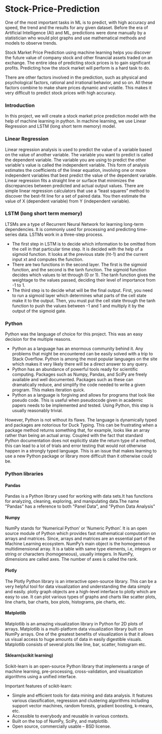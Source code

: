 # Stock-Price-Prediction

One of the most important tasks in ML is to predict, with high accuracy and speed, the trend and the results for any given dataset. Before the era of Artificial Intelligence (AI) and ML, predictions were done manually by a statistician who would plot graphs and use mathematical methods and models to observe trends.

Stock Market Price Prediction using machine learning helps you discover the future value of company stock and other financial assets traded on an exchange. The entire idea of predicting stock prices is to gain significant profits. Predicting how the stock market will perform is a hard task to do.

There are other factors involved in the prediction, such as physical and psychological factors, rational and irrational behavior, and so on. All these factors combine to make share prices dynamic and volatile. This makes it very difficult to predict stock prices with high accuracy.


### Introduction

In this project, we will create a stock market price prediction model with the help of machine learning in python.
In machine learning, we use Linear Regression and LSTM (long short term memory) model.

### Linear Regression

Linear regression analysis is used to predict the value of a variable based on the value of another variable. The variable you want to predict is called the dependent variable. The variable you are using to predict the other variable's value is called the independent variable.
This form of analysis estimates the coefficients of the linear equation, involving one or more independent variables that best predict the value of the dependent variable. Linear regression fits a straight line or surface that minimizes the discrepancies between predicted and actual output values. There are simple linear regression calculators that use a “least squares” method to discover the best-fit line for a set of paired data. You then estimate the value of X (dependent variable) from Y (independent variable).
 

### LSTM (long short term memory)

LTSMs are a type of Recurrent Neural Network for learning long-term dependencies. It is commonly used for processing and predicting time-series data.
LSTMs work in a three-step process.
-	The first step in LSTM is to decide which information to be omitted from the cell in that particular time step. It is decided with the help of a sigmoid function. It looks at the previous state (ht-1) and the current input xt and computes the function.
-	There are two functions in the second layer. The first is the sigmoid function, and the second is the tanh function. The sigmoid function decides which values to let through (0 or 1). The tanh function gives the weightage to the values passed, deciding their level of importance from -1 to 1.
-	The third step is to decide what will be the final output. First, you need to run a sigmoid layer which determines what parts of the cell state make it to the output. Then, you must put the cell state through the tanh function to push the values between -1 and 1 and multiply it by the output of the sigmoid gate.

### Python

Python was the language of choice for this project. This was an easy decision for the multiple reasons.
-	Python as a language has an enormous community behind it. Any problems that might be encountered can be easily solved with a trip to Stack Overflow. Python is among the most popular languages on the site which makes it very likely there will be a direct answer to any query.
-	Python has an abundance of powerful tools ready for scientific computing. Packages such as Numpy, Pandas, and SciPy are freely available and well documented. Packages such as these can dramatically reduce, and simplify the code needed to write a given program. This makes iteration quick.
-	Python as a language is forgiving and allows for programs that look like pseudo code. This is useful when pseudocode given in academic papers needs to be implemented and tested. Using Python, this step is usually reasonably trivial.

However, Python is not without its flaws. The language is dynamically typed and packages are notorious for Duck Typing. This can be frustrating when a package method returns something that, for example, looks like an array rather than being an actual array. Coupled with the fact that standard Python documentation does not explicitly state the return type of a method, this can lead to a lot of trials and error testing that would not otherwise happen in a strongly typed language. This is an issue that makes learning to use a new Python package or library more difficult than it otherwise could be.

### Python libraries

#### Pandas
Pandas is a Python library used for working with data sets.It has functions for analyzing, cleaning, exploring, and manipulating data.The name "Pandas" has a reference to both "Panel Data", and "Python Data Analysis"

#### Numpy
NumPy stands for ‘Numerical Python’ or ‘Numeric Python’. It is an open source module of Python which provides fast mathematical computation on arrays and matrices. Since, arrays and matrices are an essential part of the Machine Learning ecosystem.
NumPy’s main object is the homogeneous multidimensional array. It is a table with same type elements, i.e, integers or string or characters (homogeneous), usually integers. In NumPy, dimensions are called axes. The number of axes is called the rank.

#### Plotly
The Plotly Python library is an interactive open-source library. This can be a very helpful tool for data visualization and understanding the data simply and easily. plotly graph objects are a high-level interface to plotly which are easy to use. It can plot various types of graphs and charts like scatter plots, line charts, bar charts, box plots, histograms, pie charts, etc.

#### Matplotlib
Matplotlib is an amazing visualization library in Python for 2D plots of arrays. Matplotlib is a multi-platform data visualization library built on NumPy arrays.
One of the greatest benefits of visualization is that it allows us visual access to huge amounts of data in easily digestible visuals. Matplotlib consists of several plots like line, bar, scatter, histogram etc.

#### Sklearn(scikit learning)
Scikit-learn is an open-source Python library that implements a range of machine learning, pre-processing, cross-validation, and visualization algorithms using a unified interface.

Important features of scikit-learn: 
-	Simple and efficient tools for data mining and data analysis. It features various classification, regression and clustering algorithms including support vector machines, random forests, gradient boosting, k-means, etc.
-	Accessible to everybody and reusable in various contexts.
-	Built on the top of NumPy, SciPy, and matplotlib.
-	Open source, commercially usable – BSD license.
